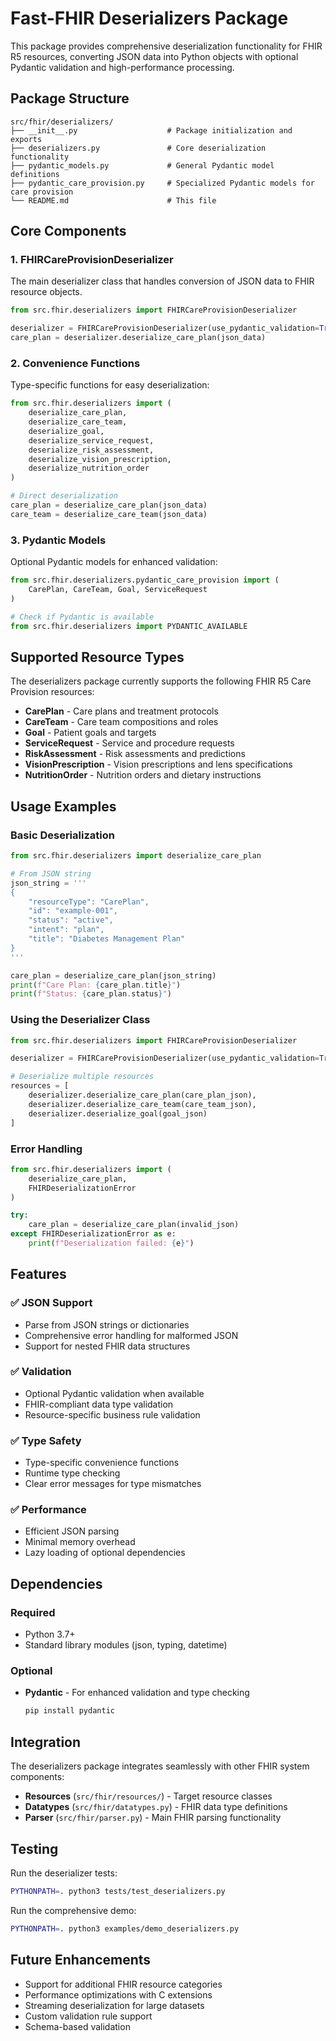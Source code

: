 # Fast-FHIR Deserializers Package

This package provides comprehensive deserialization functionality for FHIR R5 resources, converting JSON data into Python objects with optional Pydantic validation and high-performance processing.

## Package Structure

```
src/fhir/deserializers/
├── __init__.py                    # Package initialization and exports
├── deserializers.py               # Core deserialization functionality
├── pydantic_models.py             # General Pydantic model definitions
├── pydantic_care_provision.py     # Specialized Pydantic models for care provision
└── README.md                      # This file
```

## Core Components

### 1. FHIRCareProvisionDeserializer

The main deserializer class that handles conversion of JSON data to FHIR resource objects.

```python
from src.fhir.deserializers import FHIRCareProvisionDeserializer

deserializer = FHIRCareProvisionDeserializer(use_pydantic_validation=True)
care_plan = deserializer.deserialize_care_plan(json_data)
```

### 2. Convenience Functions

Type-specific functions for easy deserialization:

```python
from src.fhir.deserializers import (
    deserialize_care_plan,
    deserialize_care_team,
    deserialize_goal,
    deserialize_service_request,
    deserialize_risk_assessment,
    deserialize_vision_prescription,
    deserialize_nutrition_order
)

# Direct deserialization
care_plan = deserialize_care_plan(json_data)
care_team = deserialize_care_team(json_data)
```

### 3. Pydantic Models

Optional Pydantic models for enhanced validation:

```python
from src.fhir.deserializers.pydantic_care_provision import (
    CarePlan, CareTeam, Goal, ServiceRequest
)

# Check if Pydantic is available
from src.fhir.deserializers import PYDANTIC_AVAILABLE
```

## Supported Resource Types

The deserializers package currently supports the following FHIR R5 Care Provision resources:

- **CarePlan** - Care plans and treatment protocols
- **CareTeam** - Care team compositions and roles
- **Goal** - Patient goals and targets
- **ServiceRequest** - Service and procedure requests
- **RiskAssessment** - Risk assessments and predictions
- **VisionPrescription** - Vision prescriptions and lens specifications
- **NutritionOrder** - Nutrition orders and dietary instructions

## Usage Examples

### Basic Deserialization

```python
from src.fhir.deserializers import deserialize_care_plan

# From JSON string
json_string = '''
{
    "resourceType": "CarePlan",
    "id": "example-001",
    "status": "active",
    "intent": "plan",
    "title": "Diabetes Management Plan"
}
'''

care_plan = deserialize_care_plan(json_string)
print(f"Care Plan: {care_plan.title}")
print(f"Status: {care_plan.status}")
```

### Using the Deserializer Class

```python
from src.fhir.deserializers import FHIRCareProvisionDeserializer

deserializer = FHIRCareProvisionDeserializer(use_pydantic_validation=True)

# Deserialize multiple resources
resources = [
    deserializer.deserialize_care_plan(care_plan_json),
    deserializer.deserialize_care_team(care_team_json),
    deserializer.deserialize_goal(goal_json)
]
```

### Error Handling

```python
from src.fhir.deserializers import (
    deserialize_care_plan, 
    FHIRDeserializationError
)

try:
    care_plan = deserialize_care_plan(invalid_json)
except FHIRDeserializationError as e:
    print(f"Deserialization failed: {e}")
```

## Features

### ✅ JSON Support
- Parse from JSON strings or dictionaries
- Comprehensive error handling for malformed JSON
- Support for nested FHIR data structures

### ✅ Validation
- Optional Pydantic validation when available
- FHIR-compliant data type validation
- Resource-specific business rule validation

### ✅ Type Safety
- Type-specific convenience functions
- Runtime type checking
- Clear error messages for type mismatches

### ✅ Performance
- Efficient JSON parsing
- Minimal memory overhead
- Lazy loading of optional dependencies

## Dependencies

### Required
- Python 3.7+
- Standard library modules (json, typing, datetime)

### Optional
- **Pydantic** - For enhanced validation and type checking
  ```bash
  pip install pydantic
  ```

## Integration

The deserializers package integrates seamlessly with other FHIR system components:

- **Resources** (`src/fhir/resources/`) - Target resource classes
- **Datatypes** (`src/fhir/datatypes.py`) - FHIR data type definitions
- **Parser** (`src/fhir/parser.py`) - Main FHIR parsing functionality

## Testing

Run the deserializer tests:

```bash
PYTHONPATH=. python3 tests/test_deserializers.py
```

Run the comprehensive demo:

```bash
PYTHONPATH=. python3 examples/demo_deserializers.py
```

## Future Enhancements

- Support for additional FHIR resource categories
- Performance optimizations with C extensions
- Streaming deserialization for large datasets
- Custom validation rule support
- Schema-based validation